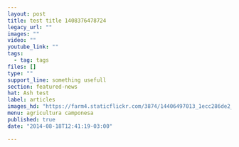 ```yaml
---
layout: post
title: test title 1408376478724
legacy_url: ""
images: ""
video: ""
youtube_link: ""
tags:
  - tag: tags
files: []
type: ""
support_line: something usefull
section: featured-news
hat: Ash test
label: articles
images_hd: "https://farm4.staticflickr.com/3874/14406497013_1ecc286de2_b.jpg"
menu: agricultura camponesa
published: true
date: "2014-08-18T12:41:19-03:00"

---
```

